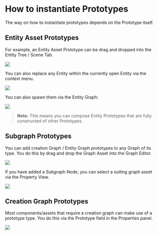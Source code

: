 # How to instantiate Prototypes

The way on how to instantiate prototypes depends on the Prototype itself.



## Entity Asset Prototypes

For example, an Entity Asset Prototype can be drag and dropped into the Entity Tree / Scene Tab.

![](https://www.dropbox.com/s/hxrfnyppjfrzrjg/tm_tut_prototype_entity_drag.png?dl=1)

You can also replace any Entity within the currently open Entity via the context menu.

![](https://www.dropbox.com/s/7977n6966p9qhbh/tm_tut_prototype_replace_asset.png?dl=1)

You can also spawn them via the Entity Graph:

![](https://www.dropbox.com/s/n5h5art3g8ws53y/tm_tut_prototype_spawn_entity.png?dl=1)

> **Note:** This means you can compose Entity Prototypes that are fully constructed of other Prototypes.



## Subgraph Prototypes

You can add creation Graph / Entity Graph prototypes to any Graph of its type. You do this by drag and drop the Graph Asset into the Graph Editor.

![](https://www.dropbox.com/s/zf0vgfw6jm3yj09/tm_tut_prototype_subgraph_drag.png?dl=1)

If you have added a Subgraph Node, you can select a suiting graph asset via the Property View.

![](https://www.dropbox.com/s/cdmcftplipgysx5/tm_tut_prototype_subgraph_node.png?dl=1)



## Creation Graph Prototypes

Most components/assets that require a creation graph can make use of a prototype type. You do this via the Prototype field in the Properties panel.

![](https://www.dropbox.com/s/duklb4r264uqrt5/tm_tut_prototype_creation_graph.png?dl=1)